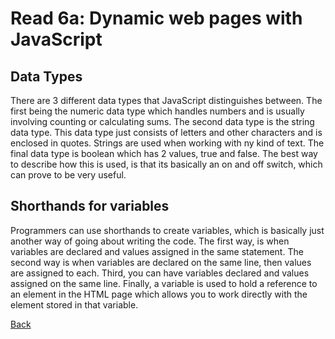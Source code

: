 # Read 6a: Dynamic web pages with JavaScript

## Data Types

There are 3 different data types that JavaScript distinguishes between. The first being the numeric data type which handles numbers and is usually involving counting or calculating sums. The second data type is the string data type. This data type just consists of letters and other characters and is enclosed in quotes. Strings are used when working with ny kind of text. The final data type is boolean which has 2 values, true and false. The best way to describe how this is used, is that its basically an on and off switch, which can prove to be very useful.

## Shorthands for variables

Programmers can use shorthands to create variables, which is basically just another way of going about writing the code. The first way, is when variables are declared and values assigned in the same statement. The second way is when variables are declared on the same line, then values are assigned to each. Third, you can have variables declared and values assigned on the same line. Finally, a variable is used to hold a reference to an element in the HTML page which allows you to work directly with the element stored in that variable.

[Back](https://dylanmunson.github.io/reading-notes/)